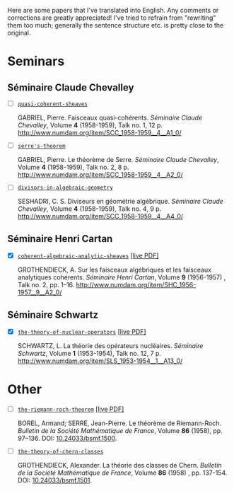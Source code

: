 Here are some papers that I've translated into English. Any comments or corrections are greatly appreciated! I've tried to refrain from "rewriting" them too much; generally the sentence structure etc. is pretty close to the original.

# Seminars

## Séminaire Claude Chevalley

- [ ] [`quasi-coherent-sheaves`](https://github.com/thosgood/translations/tree/master/quasi-coherent-sheaves)
  
  GABRIEL, Pierre. Faisceaux quasi-cohérents. _Séminaire Claude Chevalley_, Volume **4** (1958-1959), Talk no. 1, 12 p. http://www.numdam.org/item/SCC_1958-1959__4__A1_0/
- [ ] [`serre's-theorem`](https://github.com/thosgood/translations/tree/master/serre's-theorem)

  GABRIEL, Pierre. Le théorème de Serre. _Séminaire Claude Chevalley_, Volume **4** (1958-1959), Talk no. 2, 8 p. http://www.numdam.org/item/SCC_1958-1959__4__A2_0/
- [ ] [`divisors-in-algebraic-geometry`](https://github.com/thosgood/translations/tree/master/divisors-in-algebraic-geometry)

  SESHADRI, C. S. Diviseurs en géométrie algébrique. _Séminaire Claude Chevalley_, Volume **4** (1958-1959), Talk no. 4, 9 p. http://www.numdam.org/item/SCC_1958-1959__4__A4_0/

## Séminaire Henri Cartan

- [x] [`coherent-algebraic-analytic-sheaves`](https://github.com/thosgood/translations/tree/master/coherent-algebraic-analytic-sheaves) [[live PDF]](https://latex.aslushnikov.com/compile?git=https%3A%2F%2Fgithub.com%2Fthosgood%2Ftranslations&target=coherent-algebraic-analytic-sheaves%2Fcoherent-algebraic-analytic-sheaves.tex&command=pdflatex&trackId=1595186103554)

  GROTHENDIECK, A. Sur les faisceaux algébriques et les faisceaux analytiques cohérents. _Séminaire Henri Cartan_, Volume **9** (1956-1957) , Talk no. 2, pp. 1–16. http://www.numdam.org/item/SHC_1956-1957__9__A2_0/

## Séminaire Schwartz

- [x] [`the-theory-of-nuclear-operators`](https://github.com/thosgood/translations/tree/master/the-theory-of-nuclear-operators) [[live PDF]](https://latex.aslushnikov.com/compile?git=https%3A%2F%2Fgithub.com%2Fthosgood%2Ftranslations&target=the-theory-of-nuclear-operators%2Fthe-theory-of-nuclear-operators.tex&command=pdflatex&trackId=1594735239381)

  SCHWARTZ, L. La théorie des opérateurs nucléaires. _Séminaire Schwartz_, Volume **1** (1953-1954), Talk no. 12, 7 p. http://www.numdam.org/item/SLS_1953-1954__1__A13_0/

# Other

- [ ] [`the-riemann-roch-theorem`](https://github.com/thosgood/translations/tree/master/the-riemann-roch-theorem) [[live PDF]](https://latex.aslushnikov.com/compile?git=https%3A%2F%2Fgithub.com%2Fthosgood%2Ftranslations&target=the-riemann-roch-theorem%2Fthe-riemann-roch-theorem.tex&command=pdflatex&trackId=1595186565526)

  BOREL, Armand; SERRE, Jean-Pierre. Le théorème de Riemann-Roch. _Bulletin de la Société Mathématique de France_, Volume **86** (1958), pp. 97–136. DOI: [10.24033/bsmf.1500](https://www.doi.org/10.24033/bsmf.1500).
- [ ] [`the-theory-of-chern-classes`](https://github.com/thosgood/translations/tree/master/the-theory-of-chern-classes)

  GROTHENDIECK, Alexander. La théorie des classes de Chern. _Bulletin de la Société Mathématique de France_, Volume **86** (1958) , pp. 137-154. DOI: [10.24033/bsmf.1501](https://www.doi.org/10.24033/bsmf.1501).
